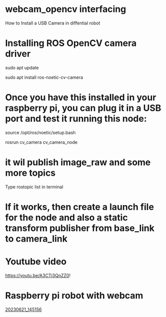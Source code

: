 # webcam_opencv interfacing 

How to Install a USB Camera in diffential robot 

# Installing ROS OpenCV camera driver


sudo apt update 

sudo apt install ros-noetic-cv-camera

# Once you have this installed in your raspberry pi, you can plug it in a USB port and test it running this node:

source /opt/ros/noetic/setup.bash

rosrun cv_camera cv_camera_node

# it wil publish image_raw and some more topics 

Type rostopic list in terminal

# If it works, then create a launch file for the node and also a static transform publisher from base_link to camera_link



<launch>
  <node pkg="cv_camera" type="cv_camera_node" name="cv_camera" output="screen"/>
  <node pkg="tf" type="static_transform_publisher" name="camera_frames_pub" args="0.05 0.0 0.1 0 0 0 /base_link /camera 35"/>
</launch>

# Youtube video
https://youtu.be/A3CTi3QnZZ0!

# Raspberry pi robot with webcam

[20230621_145156](https://github.com/kabilan2003/webcam_opencv/assets/109456728/35977759-cae1-4803-b86d-4cc7296bb10f)

